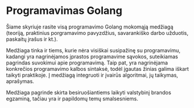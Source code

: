 # Programavimas Golang

Šiame skyriuje rasite visą programavimo Golang mokomąją medžiagą (teoriją, praktinius porgramavimo pavyzdžius, savarankiško darbo užduotis, paskaitų įrašus ir kt.).

Medžiaga tinka ir tiems, kurie nėra visiškai susipažinę su programavimu, kadangi yra nagrinėjamos įprastos programavime sąvokos, suteikiamas pagrindas suvokimui apie programavimą. Taip pat, yra nagrinėjama konkrečios programavimo kalbos sintaksė, todėl įgautas žinias galima iškart taikyti praktikoje. Į medžiagą integruoti ir įvairūs algoritmai, jų taikymas, aprašymas.

Medžiaga pagrinde skirta besiruošiantiems laikyti valstybinį brandos egzaminą, tačiau yra ir papildomų temų smalsesniems.
